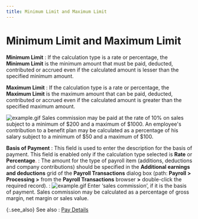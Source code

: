 ```yaml
---
title: Minimum Limit and Maximum Limit
---
```


# Minimum Limit and Maximum Limit


**Minimum Limit**
: If the calculation type is a rate or percentage,  the **Minimum Limit** is the minimum  amount that must be paid, deducted, contributed or accrued even if the  calculated amount is lesser than the specified minimum amount.


**Maximum Limit**
: If the calculation type is a rate or percentage,  the **Maximum Limit** is the maximum  amount that can be paid, deducted, contributed or accrued even if the  calculated amount is greater than the specified maximum amount.


![example.gif]({{site.prl_baseurl}}/img/example.gif) Sales commission may  be paid at the rate of 10% on sales subject to a minimum of $200 and a  maximum of $1000. An employee's contribution to a benefit plan may be  calculated as a percentage of his salary subject to a minimum of $50 and  a maximum of $100.


**Basis of Payment**
: This field is used to enter the description for  the basis of payment. This field is enabled only if the calculation type  selected is **Rate** or **Percentage**<font style="color: #ff0000;" color="#FF0000">.</font><font style="color: #000000;" color="#000000"> </font>
: The amount for the type of payroll item (additions,  deductions and company contributions) should be specified in the **Additional earnings and deductions** grid  of the **Payroll Transactions** dialog  box (path: **Payroll &gt; Processing &gt;**  from the **Payroll Transactions** browser **&gt;** double-click the required record).
: ![example.gif]({{site.prl_baseurl}}/img/example.gif) Enter ‘sales commission’,  if it is the basis of payment. Sales commission may be calculated as a  percentage of gross margin, net margin or sales value.


{:.see_also}
See also
: [Pay Details]({{site.prl_baseurl}}/setup/employees/pay_details_1.html)
